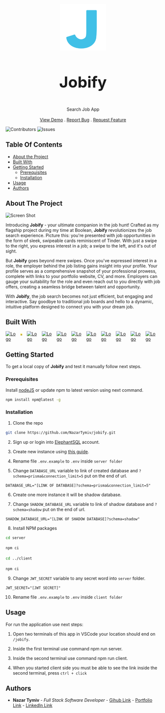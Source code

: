 <br/>
<p align="center">
  <a href="https://jobify-io.netlify.app/">
    <img src="./client/public/vite.svg" alt="Logo" width="150">
  </a>

  <h3 align="center" style="font-size: 50px;">Jobify</h3>

  <p align="center">
    Search Job App
    <br/>
    <br/>
    <a href="https://jobify-io.netlify.app/">View Demo</a>
    .
    <a href="https://github.com/NazarTymiv/jobify/issues">Report Bug</a>
    .
    <a href="https://github.com/NazarTymiv/jobify/issues">Request Feature</a>
  </p>
</p>

![Contributors](https://img.shields.io/github/contributors/NazarTymiv/jobify?color=dark-green) ![Issues](https://img.shields.io/github/issues/NazarTymiv/jobify) 

## Table Of Contents

* [About the Project](#about-the-project)
* [Built With](#built-with)
* [Getting Started](#getting-started)
  * [Prerequisites](#prerequisites)
  * [Installation](#installation)
* [Usage](#usage)
* [Authors](#authors)

## About The Project

![Screen Shot](https://nazar-tymiv.netlify.app/static/media/08.08521db7022a94795c5c.png)

Introducing **Jobify** - your ultimate companion in the job hunt! Crafted as my flagship project during my time at Boolean, **Jobify** revolutionizes the job search experience. Picture this: you're presented with job opportunities in the form of sleek, swipeable cards reminiscent of Tinder. With just a swipe to the right, you express interest in a job; a swipe to the left, and it's out of sight. 

But **Jobify** goes beyond mere swipes. Once you've expressed interest in a role, the employer behind the job listing gains insight into your profile. Your profile serves as a comprehensive snapshot of your professional prowess, complete with links to your portfolio website, CV, and more. Employers can gauge your suitability for the role and even reach out to you directly with job offers, creating a seamless bridge between talent and opportunity. 

With **Jobify**, the job search becomes not just efficient, but engaging and interactive. Say goodbye to traditional job boards and hello to a dynamic, intuitive platform designed to connect you with your dream job.

## Built With

<div style="display: flex;">
  <a href="https://react.dev/" style="margin-right: 15px;">
      <img src="https://upload.wikimedia.org/wikipedia/commons/thumb/a/a7/React-icon.svg/2300px-React-icon.svg.png" alt="Logo" width="50">
  </a>

  <a href="https://www.w3schools.com/js/" style="margin-right: 15px;">
      <img src="https://raw.githubusercontent.com/voodootikigod/logo.js/master/js.png" alt="Logo" width="50">
  </a>

  <a href="https://tailwindcss.com/" style="margin-right: 15px;">
      <img src="https://www.svgrepo.com/show/374118/tailwind.svg" alt="Logo" width="50">
  </a>

  <a href="https://nodejs.org/en" style="margin-right: 15px;">
      <img src="https://cdn.iconscout.com/icon/free/png-256/free-node-js-1174925.png?f=webp" alt="Logo" width="50">
  </a>

  <a href="https://www.postgresql.org/" style="margin-right: 15px;">
      <img src="https://upload.wikimedia.org/wikipedia/commons/thumb/2/29/Postgresql_elephant.svg/993px-Postgresql_elephant.svg.png" alt="Logo" width="50">
  </a>

  <a href="https://www.prisma.io/" style="margin-right: 15px;">
      <img src="https://cdn.changelog.com/uploads/icons/topics/3L8/icon_large.png?v=63693703596" alt="Logo" width="50">
  </a>

  <a href="https://www.figma.com/" style="margin-right: 15px;">
      <img src="https://cdn.sanity.io/images/599r6htc/regionalized/46a76c802176eb17b04e12108de7e7e0f3736dc6-1024x1024.png" alt="Logo" width="50">
  </a>

  <a href="https://jwt.io/" style="margin-right: 15px;">
      <img src="https://cdn.worldvectorlogo.com/logos/jwt-3.svg" alt="Logo" width="50">
  </a>

  <a href="https://axios-http.com/" style="margin-right: 15px;">
      <img src="https://user-images.githubusercontent.com/8939680/57233882-20344080-6fe5-11e9-9086-d20a955bed59.png" alt="Logo" width="50">
  </a>

  <a href="https://react-icons.github.io/react-icons/" style="margin-right: 15px;">
      <img src="https://raw.githubusercontent.com/react-icons/react-icons/master/react-icons.svg" alt="Logo" width="50">
  </a>

  <a href="https://www.react-spring.dev/" style="margin-right: 15px;">
      <img src="https://www.svgrepo.com/show/354263/react-spring.svg" alt="Logo" width="50">
  </a>
</div>


## Getting Started

To get a local copy of **Jobify** and test it manually follow next steps.

### Prerequisites
Install [nodeJS](https://nodejs.org/en/download/current) or update npm to latest version using next command.

```sh
npm install npm@latest -g
```

### Installation

1. Clone the repo

```sh
git clone https://github.com/NazarTymiv/jobify.git
```

2. Sign up or login into [ElephantSQL](https://www.elephantsql.com/) account.

3. Create new instance using [this guide](https://www.youtube.com/watch?v=BuJj4LCWP_4).

4. Rename file `.env.example` to `.env` inside `server folder`

5. Change `DATABASE_URL` variable to link of created database and `?schema=prisma&connection_limit=5` put on the end of url.

```JS
DATABASE_URL="[LINK OF DATABASE]?schema=prisma&connection_limit=5"
```

6. Create one more instance it will be shadow database.

7. Change `SHADOW_DATABASE_URL` variable to link of shadow database and `?schema=shadow` put on the end of url.

```JS
SHADOW_DATABASE_URL="[LINK OF SHADOW DATABASE]?schema=shadow"
```

8. Install NPM packages

```sh
cd server

npm ci

cd ../client

npm ci
```

9. Change `JWT_SECRET` variable to any secret word into `server` folder.

```JS
JWT_SECRET="[JWT SECRET]"
```

10. Rename file `.env.example` to `.env` inside `client folder`

## Usage

For run the application use next steps:

1. Open two terminals of this app in VSCode your location should end on `/jobify`.

2. Inside the first terminal use command npm run server.

3. Inside the second terminal use command npm run client.

4. When you started client side you must be able to see the link inside the second terminal, press `ctrl + click`

## Authors

* **Nazar Tymiv** - *Full Stack Software Developer* - [Gihub Link](https://github.com/NazarTymiv) - [Portfolio Link](https://nazar-tymiv.netlify.app/) - [LinkedIn Link](https://www.linkedin.com/in/nazar-tymiv/)
